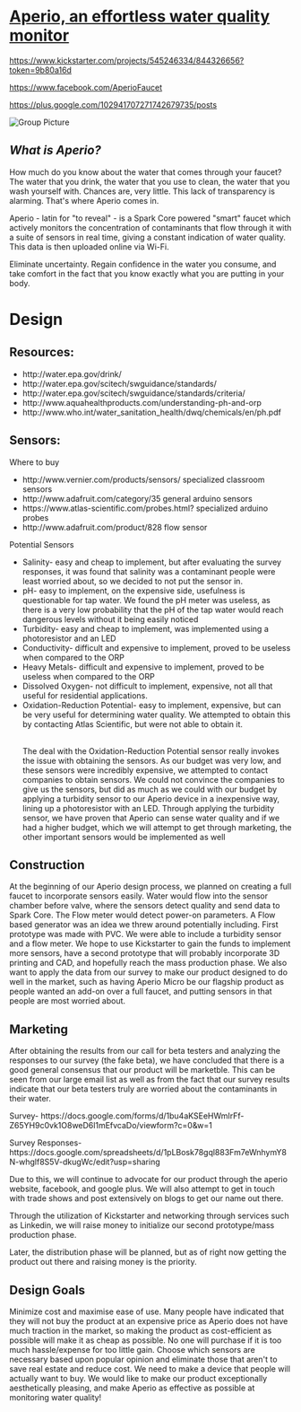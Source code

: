<h1><a href="www.aperiofaucet.net">Aperio, an effortless water quality monitor</a></h1>

https://www.kickstarter.com/projects/545246334/844326656?token=9b80a16d

https://www.facebook.com/AperioFaucet

https://plus.google.com/102941707271742679735/posts

![Group Picture](https://raw.github.com/mdiamond14/Aperio/master/public_html/group.png)

<h2><i>What is Aperio?</i></h2>

How much do you know about the water that comes through your faucet? The water that you drink, the water that you use to clean, the water that you wash yourself with. Chances are, very little. This lack of transparency is alarming. That's where Aperio comes in.

Aperio - latin for "to reveal" - is a Spark Core powered "smart" faucet which actively monitors the concentration of contaminants that flow through it with a suite of sensors in real time, giving a constant indication of water quality. This data is then uploaded online via Wi-Fi.

Eliminate uncertainty. Regain confidence in the water you consume, and take comfort in the fact that you know exactly what you are putting in your body.


<h1>Design</h1>

<h2>Resources:</h2>
<ul>
<li>http://water.epa.gov/drink/</li>
<li>http://water.epa.gov/scitech/swguidance/standards/</li>
<li>http://water.epa.gov/scitech/swguidance/standards/criteria/</li>
<li>http://www.aquahealthproducts.com/understanding-ph-and-orp</li>
<li>http://www.who.int/water_sanitation_health/dwq/chemicals/en/ph.pdf</li>
</ul>

<h2>Sensors:</h2>
Where to buy
<ul>
<li>http://www.vernier.com/products/sensors/ specialized classroom sensors</li>
<li>http://www.adafruit.com/category/35 general arduino sensors</li>
<li>https://www.atlas-scientific.com/probes.html? specialized arduino probes</li>
<li>http://www.adafruit.com/product/828 flow sensor
</ul>
Potential Sensors
<ul>
<li>Salinity- 							easy and cheap to implement, but after evaluating the survey responses, it was found that salinity was a
								contaminant people were least worried about, so we decided to not put the sensor in. </li>
<li>pH- 									easy to implement, on the expensive side, usefulness is questionable for tap water. We found
								the pH meter was useless, as there is a very low probability that the pH of the tap water would reach 
								dangerous levels without it being easily noticed</li>
<li>Turbidity- 							easy and cheap to implement, was implemented using a photoresistor and an LED </li>
<li>Conductivity- 						difficult and expensive to implement, proved to be useless when compared to the ORP </li>
<li>Heavy Metals- 						difficult and expensive to implement, proved to be useless when compared to the ORP</li>
<li>Dissolved Oxygen- 					        not difficult to implement, expensive, not all that useful for residential applications.</li>
<li>Oxidation-Reduction Potential- 				easy to implement, expensive, but can be very useful for determining water quality. We attempted to obtain
this by contacting Atlas Scientific, but were not able to obtain it. </li>

<br>

<p> The deal with the Oxidation-Reduction Potential sensor really invokes the issue with obtaining the sensors. As our budget was very low, and these sensors were incredibly
expensive, we attempted to contact companies to obtain sensors. We could not convince the companies to give us the sensors, but did as much as we could with our budget by 
applying a turbidity sensor to our Aperio device in a inexpensive way, lining up a photoresistor with an LED. Through applying the turbidity sensor, we have proven that
Aperio can sense water quality and if we had a higher budget, which we will attempt to get through marketing, the other important sensors would be implemented as well </p>
</ul>

<h2>Construction</h2>
<p>At the beginning of our Aperio design process, we planned on creating a full faucet to incorporate sensors easily. 
Water would flow into the sensor chamber before valve, where the sensors detect quality and send data to Spark Core. The Flow meter would detect power-on parameters. 
A Flow based generator was an idea we threw around potentially including. First prototype was made with PVC. We were able to include a turbidity sensor and a flow meter.
We hope to use Kickstarter to gain the funds to implement more sensors, have a second prototype that will probably incorporate 3D printing and CAD, and hopefully reach
the mass production phase. We also want to apply the data from our survey to make our product designed to do well in the market, such as having Aperio Micro be our
flagship product as people wanted an add-on over a full faucet, and putting sensors in that people are most worried about. </p>
<h2>Marketing</h2>
<p>After obtaining the results from our call for beta testers and analyzing the responses to our survey (the fake beta), we have concluded that
there is a good general consensus that our product will be marketble. 
This can be seen from our large email list as well as from the fact that our survey results indicate that our beta testers truly are worried about the contaminants 
in their water.

<p> Survey- https://docs.google.com/forms/d/1bu4aKSEeHWmIrFf-Z65YH9c0vk1O8weD6l1mEfvcaDo/viewform?c=0&w=1 </p>

<p> Survey Responses- https://docs.google.com/spreadsheets/d/1pLBosk78gql883Fm7eWnhymY8N-whglf8S5V-dkugWc/edit?usp=sharing </p>

Due to this, we will continue to advocate for our product through the aperio website, facebook, and google plus. We will also attempt to get in touch with trade shows
and post extensively on blogs to get our name out there.

Through the utilization of Kickstarter and networking through services such as Linkedin, we will raise money to initialize our second prototype/mass production phase. 

Later, the distribution phase will be planned, but as of right now getting the product out there and raising money is the priority. </p>
<h2>Design Goals</h2>
<p> Minimize cost and maximise ease of use. Many people have indicated that they will not buy the product at an expensive price as Aperio does not have much traction in the 
market, so making the product as cost-efficient as possible will make it as cheap as possible. No one will purchase if it is too much hassle/expense for too little gain. 
Choose which sensors are necessary based upon popular opinion and eliminate those that aren't to save real estate and reduce cost. 
We need to make a device that people will actually want to buy. We would like to make our product exceptionally aesthetically pleasing, and make Aperio as effective
as possible at monitoring water quality! </p>
